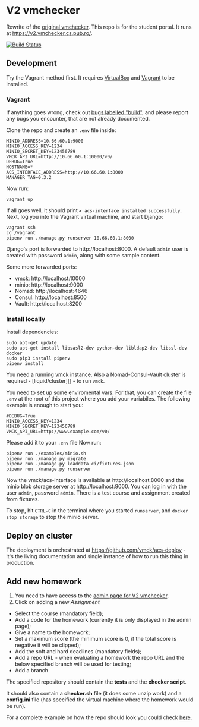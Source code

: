 # V2 vmchecker
Rewrite of the [original vmchecker](https://vmchecker.cs.pub.ro/). This repo is
for the student portal. It runs at https://v2.vmchecker.cs.pub.ro/.

[![Build Status](https://jenkins.liquiddemo.org/api/badges/vmck/acs-interface/status.svg)](https://jenkins.liquiddemo.org/vmck/acs-interface)


## Development

Try the Vagrant method first. It requires [VirtualBox][] and [Vagrant][] to be
installed.

[VirtualBox]: https://www.virtualbox.org/
[Vagrant]: https://www.vagrantup.com/downloads.html


### Vagrant

If anything goes wrong, check out [bugs labelled "build"][], and please report
any bugs you encounter, that are not already documented.

[bugs labelled "build"]: https://github.com/vmck/acs-interface/labels/build

Clone the repo and create an `.env` file inside:

```env
MINIO_ADDRESS=10.66.60.1:9000
MINIO_ACCESS_KEY=1234
MINIO_SECRET_KEY=123456789
VMCK_API_URL=http://10.66.60.1:10000/v0/
DEBUG=True
HOSTNAME=*
ACS_INTERFACE_ADDRESS=http://10.66.60.1:8000
MANAGER_TAG=0.3.2
```

Now run:

```shell
vagrant up
```

If all goes well, it should print `✔ acs-interface installed successfully`.
Next, log you into the Vagrant virtual machine, and start Django:

```shell
vagrant ssh
cd /vagrant
pipenv run ./manage.py runserver 10.66.60.1:8000
```

Django's port is forwarded to http://localhost:8000. A default `admin` user is
created with password `admin`, along with some sample content.

Some more forwarded ports:

* vmck: http://localhost:10000
* minio: http://localhost:9000
* Nomad: http://localhost:4646
* Consul: http://localhost:8500
* Vault: http://localhost:8200


### Install locally

Install dependencies:
```shell
sudo apt-get update
sudo apt-get install libsasl2-dev python-dev libldap2-dev libssl-dev docker
sudo pip3 install pipenv
pipenv install
```

You need a running [vmck][] instance. Also a Nomad-Consul-Vault cluster is
required - [liquid/cluster][] - to run `vmck`.

[vmck]: https://github.com/vmck/vmck
[liquid-cluster]: https://github.com/liquidinvestigations/cluster

You need to set up some enviromental vars. For that, you can
create the file `.env` at the root of this project  where you
add your variabiles. The following example is enough to start you:

```
#DEBUG=True
MINIO_ACCESS_KEY=1234
MINIO_SECRET_KEY=123456789
VMCK_API_URL=http://www.example.com/v0/
```
Please add it to your `.env` file
Now run:

```shell
pipenv run ./examples/minio.sh
pipenv run ./manage.py migrate
pipenv run ./manage.py loaddata ci/fixtures.json
pipenv run ./manage.py runserver
```

Now the vmck/acs-interface is available at http://localhost:8000 and the minio
blob storage server at http://localhost:9000. You can log in with the user
`admin`, password `admin`. There is a test course and assignment created from
fixtures.

To stop, hit `CTRL-C` in the terminal where you started `runserver`, and
`docker stop storage` to stop the minio server.


## Deploy on cluster

The deployment is orchestrated at https://github.com/vmck/acs-deploy - it's the
living documentation and single instance of how to run this thing in
production.

## Add new homework
1. You need to have access to the [admin page for V2 vmchecker](https://v2.vmchecker.cs.pub.ro/admin).
2. Click on adding a new *Assignment*
  - Select the course (mandatory field);
  - Add a code for the homework (currently it is only displayed in the admin page);
  - Give a name to the homework;
  - Set a maximum score (the minimum score is 0, if the total score is negative it will be clipped);
  - Add the soft and hard deadlines (mandatory fields);
  - Add a repo URL - when evaluating a homework the repo URL and the below specified branch will be used for testing;
  - Add a branch

The specified repository should contain the **tests** and the **checker script**.

It should also contain a **checker.sh** file (it does some unzip work) and a **config.ini** file (has specified the virtual machine where the homework would be run).

For a complete example on how the repo should look you could check [here](https://github.com/vmck/assignment/tree/pc-00).
